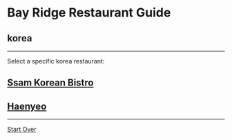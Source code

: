 # Bay Ridge Restaurant Guide
## korea
---
Select a specific korea restaurant:
## [Ssam Korean Bistro](https://ssamkoreanbistrotogo.com/)

## [Haenyeo](https://haenyeobk.com/)
---
[Start Over](../home.md) 